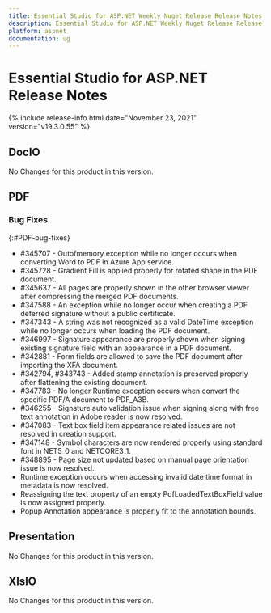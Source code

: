 ```yaml
---
title: Essential Studio for ASP.NET Weekly Nuget Release Release Notes  
description: Essential Studio for ASP.NET Weekly Nuget Release Release Notes  
platform: aspnet
documentation: ug
---
```


# Essential Studio for ASP.NET  Release Notes  

{% include release-info.html date="November 23, 2021"  version="v19.3.0.55" %} 






## DocIO

No Changes for this product in this version.

[//]: # "Delete the contents of this file while new content is added."

## PDF

### Bug Fixes
{:#PDF-bug-fixes}

* \#345707 - Outofmemory exception while no longer occurs when converting Word to PDF in Azure App service.
* \#345728 - Gradient Fill is applied properly for rotated shape in the PDF document.
* \#345637 - All pages are properly shown in the other browser viewer after compressing the merged PDF documents.
* \#347588 - An exception while no longer occur when creating a PDF deferred signature without a public certificate.
* \#347343 - A string was not recognized as a valid DateTime exception while no longer occurs when loading the PDF document.
* \#346997 - Signature appearance are properly shown when signing existing signature field with an appearance in a PDF document.
* \#342881 - Form fields are allowed to save the PDF document after importing the XFA document.
* \#342794, \#343743 - Added stamp annotation is preserved properly after flattening the existing document.
* \#347783 - No longer Runtime exception occurs when convert the specific PDF/A document to PDF_A3B.
* \#346255 - Signature auto validation issue when signing along with free text annotation in Adobe reader is now resolved.
* \#347083 - Text box field item appearance related issues are not resolved in creation support.
* \#347148 - Symbol characters are now rendered properly using standard font in NET5_0 and NETCORE3_1.
* \#348895 - Page size not updated based on manual page orientation issue is now resolved.
* Runtime exception occurs when accessing invalid date time format in metadata is now resolved.
* Reassigning the text property of an empty PdfLoadedTextBoxField value is now assigned properly.
* Popup Annotation appearance is properly fit to the annotation bounds.
## Presentation

No Changes for this product in this version.

[//]: # "Delete the contents of this file while new content is added."

## XlsIO

No Changes for this product in this version.

[//]: # "Delete the contents of this file while new content is added."

